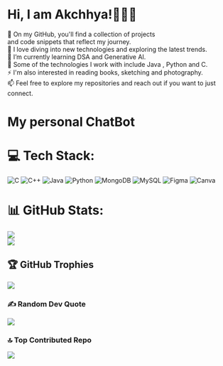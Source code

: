   # Hi, I am Akchhya!🙋🏻‍♀️
🔭 On my GitHub, you'll find a collection of projects <br>
and code snippets that reflect my journey.<br>
🚀 I love diving into new technologies and exploring the latest trends.<br>
🌱 I’m currently learning DSA and Generative AI.<br>
💬 Some of the technologies I work with include Java , Python and C.<br>
⚡ I'm also interested in reading books, sketching and photography.<br>
📫 Feel free to explore my repositories and reach out if you want to just connect. <br>

# My personal ChatBot
<a href="https://www.blackbox.ai/agent/AzzvM61yUr"></a>



# 💻 Tech Stack:
![C](https://img.shields.io/badge/c-%2300599C.svg?style=for-the-badge&logo=c&logoColor=white) ![C++](https://img.shields.io/badge/c++-%2300599C.svg?style=for-the-badge&logo=c%2B%2B&logoColor=white) ![Java](https://img.shields.io/badge/java-%23ED8B00.svg?style=for-the-badge&logo=openjdk&logoColor=white) ![Python](https://img.shields.io/badge/python-3670A0?style=for-the-badge&logo=python&logoColor=ffdd54) ![MongoDB](https://img.shields.io/badge/MongoDB-%234ea94b.svg?style=for-the-badge&logo=mongodb&logoColor=white) ![MySQL](https://img.shields.io/badge/mysql-%2300000f.svg?style=for-the-badge&logo=mysql&logoColor=white) ![Figma](https://img.shields.io/badge/figma-%23F24E1E.svg?style=for-the-badge&logo=figma&logoColor=white) ![Canva](https://img.shields.io/badge/Canva-%2300C4CC.svg?style=for-the-badge&logo=Canva&logoColor=white)
# 📊 GitHub Stats:
![](https://github-readme-stats.vercel.app/api?username=Akchhya&theme=tokyonight&hide_border=false&include_all_commits=true&count_private=true)<br/>
![](https://github-readme-streak-stats.herokuapp.com/?user=Akchhya&theme=tokyonight&hide_border=false)<br/>


## 🏆 GitHub Trophies
![](https://github-profile-trophy.vercel.app/?username=Akchhya&theme=onestar&no-frame=false&no-bg=false&margin-w=4)

### ✍️ Random Dev Quote
![](https://quotes-github-readme.vercel.app/api?type=horizontal&theme=radical)

### 🔝 Top Contributed Repo
![](https://github-contributor-stats.vercel.app/api?username=Akchhya&limit=5&theme=radical&combine_all_yearly_contributions=true)
